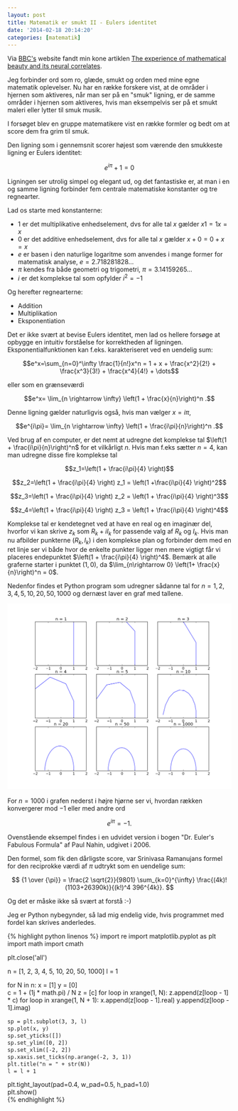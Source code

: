 ```yaml
---
layout: post
title: Matematik er smukt II - Eulers identitet
date: '2014-02-18 20:14:20'
categories: [matematik]
---
```


Via [BBC's](http://www.bbc.co.uk/news/science-environment-26151062) website fandt min kone artiklen [The experience of mathematical beauty and its neural correlates](http://www.frontiersin.org/Journal/10.3389/fnhum.2014.00068/full).

<!--more-->

Jeg forbinder ord som ro, glæde, smukt og orden med mine egne matematik oplevelser. Nu har en række forskere vist, at de områder i hjernen som aktiveres, når man ser på en "smuk" ligning, er de samme områder i hjernen som aktiveres, hvis man eksempelvis ser på et smukt maleri eller lytter til smuk musik.

I forsøget blev en gruppe matematikere vist en række formler og bedt om at score dem fra grim til smuk.

Den ligning som i gennemsnit scorer højest som værende den smukkeste ligning er Eulers identitet:

$$e^{i\pi} + 1 = 0$$

Ligningen ser utrolig simpel og elegant ud, og det fantastiske er, at man i en og samme ligning forbinder fem 
centrale matematiske konstanter og tre regnearter.

Lad os starte med konstanterne:
    
* $1$ er det multiplikative enhedselement, dvs for alle tal $x$ gælder $x1=1x=x$ 
* $0$ er det additive enhedselement, dvs for alle tal $x$ gælder $x+0=0+x=x$
* $e$ er basen i den naturlige logaritme som anvendes i mange former for matematisk analyse, $e = 2.718281828\ldots$
* $\pi$ kendes fra både geometri og trigometri, $\pi = 3.14159265\ldots$
* $i$ er det komplekse tal som opfylder $i^2 = -1$

Og herefter regnearterne:

* Addition
* Multiplikation
* Eksponentiation 

Det er ikke svært at bevise Eulers identitet, men lad os hellere forsøge at opbygge en intuitiv forståelse for korrektheden af 
ligningen. Eksponentialfunktionen kan f.eks. karakteriseret ved en uendelig sum:

$$e^x=\sum_{n=0}^\infty \frac{1}{n!}x^n = 1 + x + \frac{x^2}{2!} + \frac{x^3}{3!} + \frac{x^4}{4!} + \dots$$

eller som en grænseværdi

$$e^x=  \lim_{n \rightarrow \infty} \left(1 + \frac{x}{n}\right)^n .$$

Denne ligning gælder naturligvis også, hvis man vælger $x=i\pi$,

$$e^{i\pi}=  \lim_{n \rightarrow \infty} \left(1 + \frac{i\pi}{n}\right)^n .$$

Ved brug af en computer, er det nemt at udregne det komplekse tal $\left(1 + \frac{i\pi}{n}\right)^n$ for et vilkårligt $n$. Hvis man f.eks sætter $n=4$, kan man udregne disse fire komplekse tal 

$$z_1=\left(1 + \frac{i\pi}{4} \right)$$

$$z_2=\left(1 + \frac{i\pi}{4} \right) z_1 = \left(1 +\frac{i\pi}{4} \right)^2$$

$$z_3=\left(1 + \frac{i\pi}{4} \right) z_2 = \left(1 + \frac{i\pi}{4} \right)^3$$

$$z_4=\left(1 + \frac{i\pi}{4} \right) z_3 = \left(1 + \frac{i\pi}{4} \right)^4$$

Komplekse tal er kendetegnet ved at have en real og en imaginær del, hvorfor vi kan skrive $z_k$ som $R_k + i I_k$ for passende valg af $R_k$ og $I_k$. Hvis man nu afbilder punkterne $(R_k, I_k)$ i den komplekse plan og forbinder dem med en ret linje ser vi både hvor de enkelte punkter ligger men mere vigtigt får vi placeres endepunktet $\left(1 + \frac{i\pi}{4} \right)^4$. Bemærk at alle graferne starter i punktet $(1,0)$, da $\lim_{n\rightarrow 0} \left(1+ \frac{x}{n}\right)^n = 0$.

Nedenfor findes et Python program som udregner sådanne tal for $n=1,2,3,4,5,10,20,50,1000$ og dernæst laver en graf med tallene. 

![center](/images/konvergens.png)

For $n=1000$ i grafen nederst i højre hjørne ser vi, hvordan rækken konvergerer mod $-1$ eller med andre ord

$$e^{i\pi} = -1.$$

Ovenstående eksempel findes i en udvidet version i bogen "Dr. Euler's Fabulous Formula" af Paul Nahin, udgivet i 2006.

Den formel, som fik den dårligste score, var Srinivasa Ramanujans formel for den reciprokke værdi af $\pi$ udtrykt som en uendelige sum:
    
$$
{1 \over {\pi}} =
\frac{2 \sqrt{2}}{9801}  
\sum_{k=0}^{\infty}
\frac{(4k)!(1103+26390k)}{(k!)^4 396^{4k}}.
$$

Og det er måske ikke så svært at forstå :-)

Jeg er Python nybegynder, så lad mig endelig vide, hvis programmet med fordel kan skrives anderledes.

{% highlight python linenos %}
import re
import matplotlib.pyplot as plt
import math
import cmath

plt.close('all')

n = [1, 2, 3, 4, 5, 10, 20, 50, 1000]
l = 1

for N in n:
    x = [1]
    y = [0]  
    c = 1 + (1j * math.pi) / N
    z = [c]
    for loop in xrange(1, N):
        z.append(z[loop - 1] * c)
    for loop in xrange(1, N + 1):
        x.append(z[loop - 1].real)
        y.append(z[loop - 1].imag)
   
    sp = plt.subplot(3, 3, l)
    sp.plot(x, y)
    sp.set_yticks([]) 
    sp.set_ylim([0, 2])
    sp.set_xlim([-2, 2])
    sp.xaxis.set_ticks(np.arange(-2, 3, 1))
    plt.title("n = " + str(N))
    l = l + 1

plt.tight_layout(pad=0.4, w_pad=0.5, h_pad=1.0)     
plt.show()    
{% endhighlight %}

<!-- MathJax configuration -->
<script type="text/x-mathjax-config">
  MathJax.Hub.Config({
    tex2jax: {
      inlineMath: [ ['$','$'], ["\\(","\\)"] ],
      processEscapes: true
    }
  });
</script>  
</script>
<script type="text/javascript" src="https://cdnjs.cloudflare.com/ajax/libs/mathjax/2.7.7/latest.js?config=TeX-AMS-MML_HTMLorMML">
</script>
<!-- End MathJax Configuration -->

